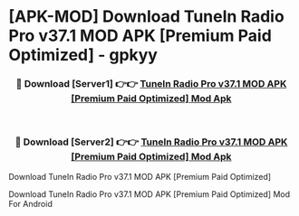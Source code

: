 # [APK-MOD] Download TuneIn Radio Pro v37.1 MOD APK [Premium Paid Optimized] - gpkyy


<div align="center">
<h3>🔴 Download [Server1] 👉👉 <a href="https://apk-comot.site?title=TuneIn_Radio_Pro_v37.1_MOD_APK_[Premium_Paid_Optimized]">TuneIn Radio Pro v37.1 MOD APK [Premium Paid Optimized] Mod Apk</a></h3><br>
<h3>🔴 Download [Server2] 👉👉 <a href="https://apk-comot.site?title=TuneIn_Radio_Pro_v37.1_MOD_APK_[Premium_Paid_Optimized]">TuneIn Radio Pro v37.1 MOD APK [Premium Paid Optimized] Mod Apk</a></h3>
</div>



Download TuneIn Radio Pro v37.1 MOD APK [Premium Paid Optimized] 

Download TuneIn Radio Pro v37.1 MOD APK [Premium Paid Optimized] Mod For Android